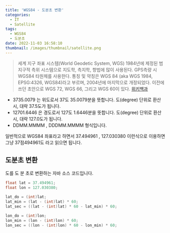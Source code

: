 ```yaml
---
title: 'WGS84 - 도분초 변환'
categories:
  - IT
  - Satellite
tags:
  - WGS84
  - 도분초
date: 2022-11-03 16:58:10
thumbnail: /images/thumbnail/satellite.png
---
```


> 세계 지구 좌표 시스템(World Geodetic System, WGS) 1984년에 제정된 범 지구적 측위 시스템으로 지도학, 측지학, 항법에 많이 사용된다. GPS측량 시 WGS84 타원체를 사용한다.
> 통칭 및 약칭은 WGS 84 (aka WGS 1984, EPSG:4326, WGS84)라고 부르며, 2004년에 마지막으로 개정되었다. 이전에 쓰던 초안으로 WGS 72, WGS 66, 그리고 WGS 60이 있다.
> [위키백과](https://ko.wikipedia.org/wiki/%EC%84%B8%EA%B3%84_%EC%A7%80%EA%B5%AC_%EC%A2%8C%ED%91%9C_%EC%8B%9C%EC%8A%A4%ED%85%9C)

- 3735.0079 는 위도로서 37도 35.0079분을 뜻합니다. 도(degree) 단위로 환산시, 대략 37.5도가 됩니다.
- 12701.6446 은 경도로서 127도 1.6446분을 뜻합니다. 도(degree) 단위로 환산시, 대략 127.0도가 됩니다.
- DDMM.MMMM , DDDMM.MMMM 형식입니다.

일반적으로 WGS84 좌표라고 하면서 37.494961 , 127.030380 이런식으로 이용하면
그냥 37점494961도 라고 읽으면 됩니다.

## 도분초 변환

도를 도 분 초로 변환하는 자바 소스 코드입니다.

```java
float lat = 37.494961;
float lon = 127.030380;

lat_do = (int)lat;
lat_min = (lat - (int)lat) * 60;
lat_sec = ((lat - (int)lat) * 60 - lat_min) * 60;

lon_do = (int)lon;
lon_min = (lon - (int)lon) * 60;
lon_sec = ((lon - (int)lon) * 60 - lon_min) * 60;
```
